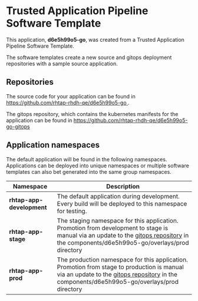 # Trusted Application Pipeline Software Template

This application, **d6e5h99o5-go**, was created from a Trusted Application Pipeline Software Template.

The software templates create a new source and gitops deployment repositories with a sample source application. 

## Repositories

The source code for your application can be found in [https://github.com/rhtap-rhdh-qe/d6e5h99o5-go ](https://github.com/rhtap-rhdh-qe/d6e5h99o5-go ).
 
The gitops repository, which contains the kubernetes manifests for the application can be found in 
[https://github.com/rhtap-rhdh-qe/d6e5h99o5-go-gitops ](https://github.com/rhtap-rhdh-qe/d6e5h99o5-go-gitops ) 

## Application namespaces 

The default application will be found in the following namespaces. Applications can be deployed into unique namespaces or multiple software templates can also bet generated into the same group namespaces.  

|  Namespace   |  Description   |  
| -------- | -------- |   
| **rhtap-app-development** | The default application during development. Every build will be deployed to this namespace for testing. | 
| **rhtap-app-stage** | The staging namespace for this application. Promotion from development to stage is manual via an update to the [gitops repository](https://github.com/rhtap-rhdh-qe/d6e5h99o5-go-gitops ) in the components/d6e5h99o5-go/overlays/prod directory |  
| **rhtap-app-prod** | The production namespace for this application. Promotion from stage to production is manual via an update to the [gitops repository](https://github.com/rhtap-rhdh-qe/d6e5h99o5-go-gitops ) in the components/d6e5h99o5-go/overlays/prod directory | 